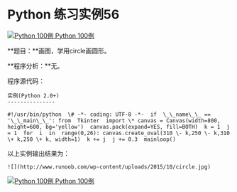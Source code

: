 Python 练习实例56
=============

 [![Python 100例](../images/up.gif) Python 100例](python-100-examples.html)

**题目：**画图，学用circle画圆形。　　　

**程序分析：**无。

程序源代码：
```
实例(Python 2.0+)
---------------

#!/usr/bin/python  \# -*- coding: UTF-8 -*-  if  \_\_name\_\_ == '\_\_main\_\_': from  Tkinter  import \* canvas = Canvas(width=800, height=600, bg='yellow')  canvas.pack(expand=YES, fill=BOTH)  k = 1  j = 1  for  i  in  range(0,26): canvas.create_oval(310 \- k,250 \- k,310 \+ k,250 \+ k, width=1)  k += j  j += 0.3  mainloop()
```
以上实例输出结果为：
```
![](http://www.runoob.com/wp-content/uploads/2015/10/circle.jpg)
```
 [![Python 100例](../images/up.gif) Python 100例](python-100-examples.html)